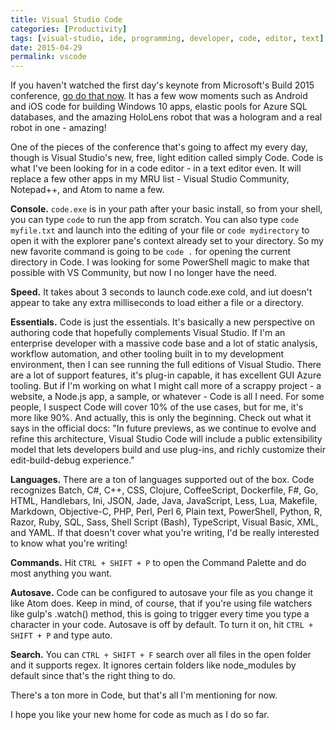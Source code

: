 ```yaml
---
title: Visual Studio Code
categories: [Productivity]
tags: [visual-studio, ide, programming, developer, code, editor, text]
date: 2015-04-29
permalink: vscode
---
```


If you haven&#39;t watched the first day&#39;s keynote from Microsoft&#39;s Build 2015 conference, [go do that now](http://buildwindows.com/). It has a few wow moments such as Android and iOS code for building Windows 10 apps, elastic pools for Azure SQL databases, and the amazing HoloLens robot that was a hologram and a real robot in one - amazing!


One of the pieces of the conference that&#39;s going to affect my every day, though is Visual Studio&#39;s new, free, light edition called simply Code. Code is what I&#39;ve been looking for in a code editor - in a text editor even. It will replace a few other apps in my MRU list - Visual Studio Community, Notepad++, and Atom to name a few.

**Console.** `code.exe` is in your path after your basic install, so from your shell, you can type `code` to run the app from scratch. You can also type `code myfile.txt` and launch into the editing of your file or `code mydirectory` to open it with the explorer pane&#39;s context already set to your directory. So my new favorite command is going to be `code .` for opening the current directory in Code. I was looking for some PowerShell magic to make that possible with VS Community, but now I no longer have the need.

**Speed.** It takes about 3 seconds to launch code.exe cold, and iut doesn&#39;t appear to take any extra milliseconds to load either a file or a directory.

**Essentials.** Code is just the essentials. It&#39;s basically a new perspective on authoring code that hopefully complements Visual Studio. If I&#39;m an enterprise developer with a massive code base and a lot of static analysis, workflow automation, and other tooling built in to my development environment, then I can see running the full editions of Visual Studio. There are a lot of support features, it&#39;s plug-in capable, it has excellent GUI Azure tooling. But if I&#39;m working on what I might call more of a scrappy project - a website, a Node.js app, a sample, or whatever - Code is all I need. For some people, I suspect Code will cover 10% of the use cases, but for me, it&#39;s more like 90%. And actually, this is only the beginning. Check out what it says in the official docs: "In future previews, as we continue to evolve and refine this architecture, Visual Studio Code will include a public extensibility model that lets developers build and use plug-ins, and richly customize their edit-build-debug experience."

**Languages.** There are a ton of languages supported out of the box. Code recognizes Batch, C#, C++, CSS, Clojure, CoffeeScript, Dockerfile, F#, Go, HTML, Handlebars, Ini, JSON, Jade, Java, JavaScript, Less, Lua, Makefile, Markdown, Objective-C, PHP, Perl, Perl 6, Plain text, PowerShell, Python, R, Razor, Ruby, SQL, Sass, Shell Script (Bash), TypeScript, Visual Basic, XML, and YAML. If that doesn&#39;t cover what you&#39;re writing, I&#39;d be really interested to know what you&#39;re writing!

**Commands.** Hit `CTRL + SHIFT + P` to open the Command Palette and do most anything you want.

**Autosave.** Code can be configured to autosave your file as you change it like Atom does. Keep in mind, of course, that if you&#39;re using file watchers like gulp&#39;s .watch() method, this is going to trigger every time you type a character in your code. Autosave is off by default. To turn it on, hit `CTRL + SHIFT + P` and type auto.

**Search.** You can `CTRL + SHIFT + F` search over all files in the open folder and it supports regex. It ignores certain folders like node_modules by default since that&#39;s the right thing to do.

There&#39;s a ton more in Code, but that&#39;s all I&#39;m mentioning for now.

I hope you like your new home for code as much as I do so far.

 